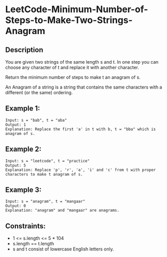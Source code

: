 # LeetCode-Minimum-Number-of-Steps-to-Make-Two-Strings-Anagram

## Description 

You are given two strings of the same length s and t. In one step you can choose any character of t and replace it with another character.

Return the minimum number of steps to make t an anagram of s.

An Anagram of a string is a string that contains the same characters with a different (or the same) ordering.


## Example 1:

```
Input: s = "bab", t = "aba"
Output: 1
Explanation: Replace the first 'a' in t with b, t = "bba" which is anagram of s.

```
## Example 2:

```
Input: s = "leetcode", t = "practice"
Output: 5
Explanation: Replace 'p', 'r', 'a', 'i' and 'c' from t with proper characters to make t anagram of s.
```

## Example 3:

```
Input: s = "anagram", t = "mangaar"
Output: 0
Explanation: "anagram" and "mangaar" are anagrams.

```


## Constraints:

* 1 <= s.length <= 5 * 104
* s.length == t.length
* s and t consist of lowercase English letters only.

